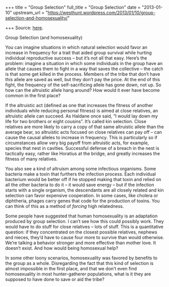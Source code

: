 +++
title = "Group Selection"
full_title = "Group Selection"
date = "2013-01-10"
upstream_url = "https://westhunt.wordpress.com/2013/01/10/group-selection-and-homosexuality/"

+++
Source: [here](https://westhunt.wordpress.com/2013/01/10/group-selection-and-homosexuality/).

Group Selection (and homosexuality)

You can imagine situations in which natural selection would favor an
increase in frequency for a trait that aided group survival while
hurting individual reproductive success – but it’s not all that easy.
Here’s the problem: imagine a situation in which some individuals in the
group have an allele that causes them to fight in a way that saves the
collective – the catch is that some get killed in the process. Members
of the tribe that don’t have this allele are saved as well, but they
don’t pay the price. At the end of this fight, the frequency of the
self-sacrificing allele has gone down, not up. So how can the altruistic
allele hang around? How would it ever have become common in the first
place?

If the altruistic act (defined as one that increases the fitness of
another individuals while reducing personal fitness) is aimed at close
relatives, an altruistic allele can succeed. As Haldane once said, “I
would lay down my life for two brothers or eight cousins”. It’s called
kin selection. Close relatives are more likely to carry a copy of that
same altruistic allele than the average bear, so altruistic acts focused
on close relatives can pay off – can cause the causal alleles to
increase in frequency. This is particularly so if circumstances allow
very big payoff from altruistic acts, for example, species that nest in
cavities. Successful defense of a breach in the nest is tactically easy,
rather like Horatius at the bridge, and greatly increases the fitness of
many relatives.

You also see a kind of altruism among some infectious organisms. Some
bacteria make a toxin that furthers the infection process. Each
individual bacterium would be better off if he stopped making that toxin
and relied on all the other bacteria to do it – it would save energy –
but if the infection starts with a single organism, the descendants are
all closely related and kin selection can favor expensive cooperation.
In some cases, like cholera or diphtheria, phages carry genes that code
for the production of toxins. You can think of this as a method of
*forcing* high relatedness.

Some people have suggested that human homosexuality is an adaptation
produced by group selection. I can’t see how this could possibly work.
They would have to do stuff for close relatives – lots of stuff. This is
a quantitative question: if they concentrated on the closest possible
relatives, nephews and nieces, they’d have to cause four more to survive
than would otherwise. We’re talking a behavior stronger and more
effective than mother love. It doesn’t exist. And how would being
homosexual help?

In some other loony scenarios, homosexuality was favored by benefits to
the group as a whole. Disregarding the fact that this kind of selection
is almost impossible in the first place, and that we don’t even find
homosexuality in most hunter-gatherer populations, what is it they are
supposed to have done to save or aid the tribe?

